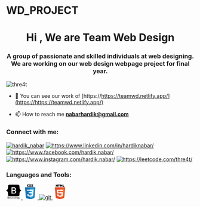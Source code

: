 # WD_PROJECT

<h1 align="center">Hi , We are Team Web Design</h1>
<h3 align="center">A group of passionate and skilled individuals at web designing. We are working on our web design webpage project for final year.</h3>

<p align="left"> <img src="https://komarev.com/ghpvc/?username=thre4t&label=Profile%20views&color=0e75b6&style=flat" alt="thre4t" /> </p>

- 🔭 You can see our work of [https://https://teamwd.netlify.app/](https://https://teamwd.netlify.app/)

- 📫 How to reach me **nabarhardik@gmail.com**

<h3 align="left">Connect with me:</h3>
<p align="left">
<a href="https://twitter.com/hardik_nabar" target="blank"><img align="center" src="https://raw.githubusercontent.com/rahuldkjain/github-profile-readme-generator/master/src/images/icons/Social/twitter.svg" alt="hardik_nabar" height="30" width="40" /></a>
<a href="https://linkedin.com/in/https://www.linkedin.com/in/hardiknabar/" target="blank"><img align="center" src="https://raw.githubusercontent.com/rahuldkjain/github-profile-readme-generator/master/src/images/icons/Social/linked-in-alt.svg" alt="https://www.linkedin.com/in/hardiknabar/" height="30" width="40" /></a>
<a href="https://fb.com/https://www.facebook.com/hardik.nabar/" target="blank"><img align="center" src="https://raw.githubusercontent.com/rahuldkjain/github-profile-readme-generator/master/src/images/icons/Social/facebook.svg" alt="https://www.facebook.com/hardik.nabar/" height="30" width="40" /></a>
<a href="https://instagram.com/https://www.instagram.com/hardik.nabar/" target="blank"><img align="center" src="https://raw.githubusercontent.com/rahuldkjain/github-profile-readme-generator/master/src/images/icons/Social/instagram.svg" alt="https://www.instagram.com/hardik.nabar/" height="30" width="40" /></a>
<a href="https://www.leetcode.com/https://leetcode.com/thre4t/" target="blank"><img align="center" src="https://raw.githubusercontent.com/rahuldkjain/github-profile-readme-generator/master/src/images/icons/Social/leet-code.svg" alt="https://leetcode.com/thre4t/" height="30" width="40" /></a>
</p>

<h3 align="left">Languages and Tools:</h3>
<p align="left"> <a href="https://getbootstrap.com" target="_blank" rel="noreferrer"> <img src="https://raw.githubusercontent.com/devicons/devicon/master/icons/bootstrap/bootstrap-plain-wordmark.svg" alt="bootstrap" width="40" height="40"/> </a> <a href="https://www.w3schools.com/css/" target="_blank" rel="noreferrer"> <img src="https://raw.githubusercontent.com/devicons/devicon/master/icons/css3/css3-original-wordmark.svg" alt="css3" width="40" height="40"/> </a> <a href="https://git-scm.com/" target="_blank" rel="noreferrer"> <img src="https://www.vectorlogo.zone/logos/git-scm/git-scm-icon.svg" alt="git" width="40" height="40"/> </a> <a href="https://www.w3.org/html/" target="_blank" rel="noreferrer"> <img src="https://raw.githubusercontent.com/devicons/devicon/master/icons/html5/html5-original-wordmark.svg" alt="html5" width="40" height="40"/> </a> </p>
